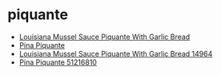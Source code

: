 # piquante

 * [Louisiana Mussel Sauce Piquante With Garlic Bread](../../index/l/louisiana-mussel-sauce-piquante-with-garlic-bread-14964.json)
 * [Pina Piquante](../../index/p/pina-piquante-51216810.json)
 * [Louisiana Mussel Sauce Piquante With Garlic Bread 14964](../../index/l/louisiana-mussel-sauce-piquante-with-garlic-bread-14964.json)
 * [Pina Piquante 51216810](../../index/p/pina-piquante-51216810.json)

